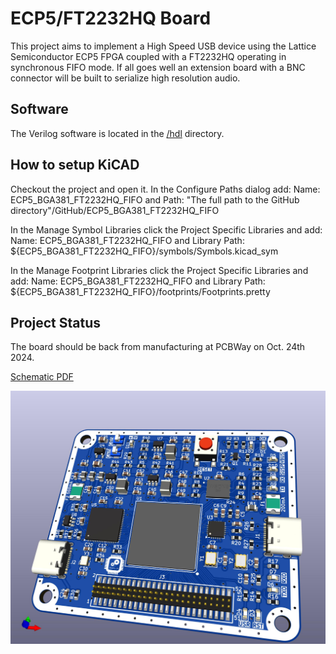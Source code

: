 # ECP5/FT2232HQ Board
This project aims to implement a High Speed USB device using the Lattice Semiconductor ECP5 FPGA coupled with a FT2232HQ operating in synchronous FIFO mode. If all goes well an extension board with a BNC connector will be built to serialize high resolution audio.

## Software
The Verilog software is located in the [/hdl](https://github.com/gildobjanschi/ECP5_BGA381_FT2232HQ_FIFO/tree/main/hdl) directory.

## How to setup KiCAD
Checkout the project and open it. In the Configure Paths dialog add: Name: ECP5_BGA381_FT2232HQ_FIFO and Path: "The full path to the GitHub directory"/GitHub/ECP5_BGA381_FT2232HQ_FIFO

In the Manage Symbol Libraries click the Project Specific Libraries and add: Name: ECP5_BGA381_FT2232HQ_FIFO and Library Path: ${ECP5_BGA381_FT2232HQ_FIFO}/symbols/Symbols.kicad_sym

In the Manage Footprint Libraries click the Project Specific Libraries and add: Name: ECP5_BGA381_FT2232HQ_FIFO and Library Path: ${ECP5_BGA381_FT2232HQ_FIFO}/footprints/Footprints.pretty

## Project Status
The board should be back from manufacturing at PCBWay on Oct. 24th 2024.

[Schematic PDF](https://github.com/gildobjanschi/ECP5_BGA381_FT2232HQ_FIFO/blob/main/kicad/ECP5.pdf)

![Board rendering](https://github.com/gildobjanschi/ECP5_BGA381_FT2232HQ_FIFO/blob/main/ECP5.jpg)
